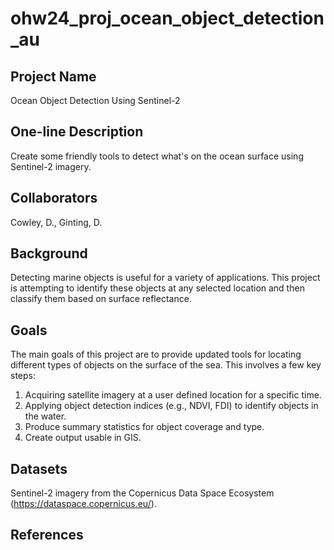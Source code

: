 # ohw24_proj_ocean_object_detection_au

## Project Name
Ocean Object Detection Using Sentinel-2

## One-line Description
Create some friendly tools to detect what's on the ocean surface using Sentinel-2 imagery.

## Collaborators
Cowley, D., Ginting, D.

## Background
Detecting marine objects is useful for a variety of applications. This project is attempting to identify these objects at any selected location and then classify them based on surface reflectance.

## Goals
The main goals of this project are to provide updated tools for locating different types of objects on the surface of the sea. This involves a few key steps:
1. Acquiring satellite imagery at a user defined location for a specific time.
2. Applying object detection indices (e.g., NDVI, FDI) to identify objects in the water.
3. Produce summary statistics for object coverage and type.
4. Create output usable in GIS.

## Datasets
Sentinel-2 imagery from the Copernicus Data Space Ecosystem (https://dataspace.copernicus.eu/).

## References
